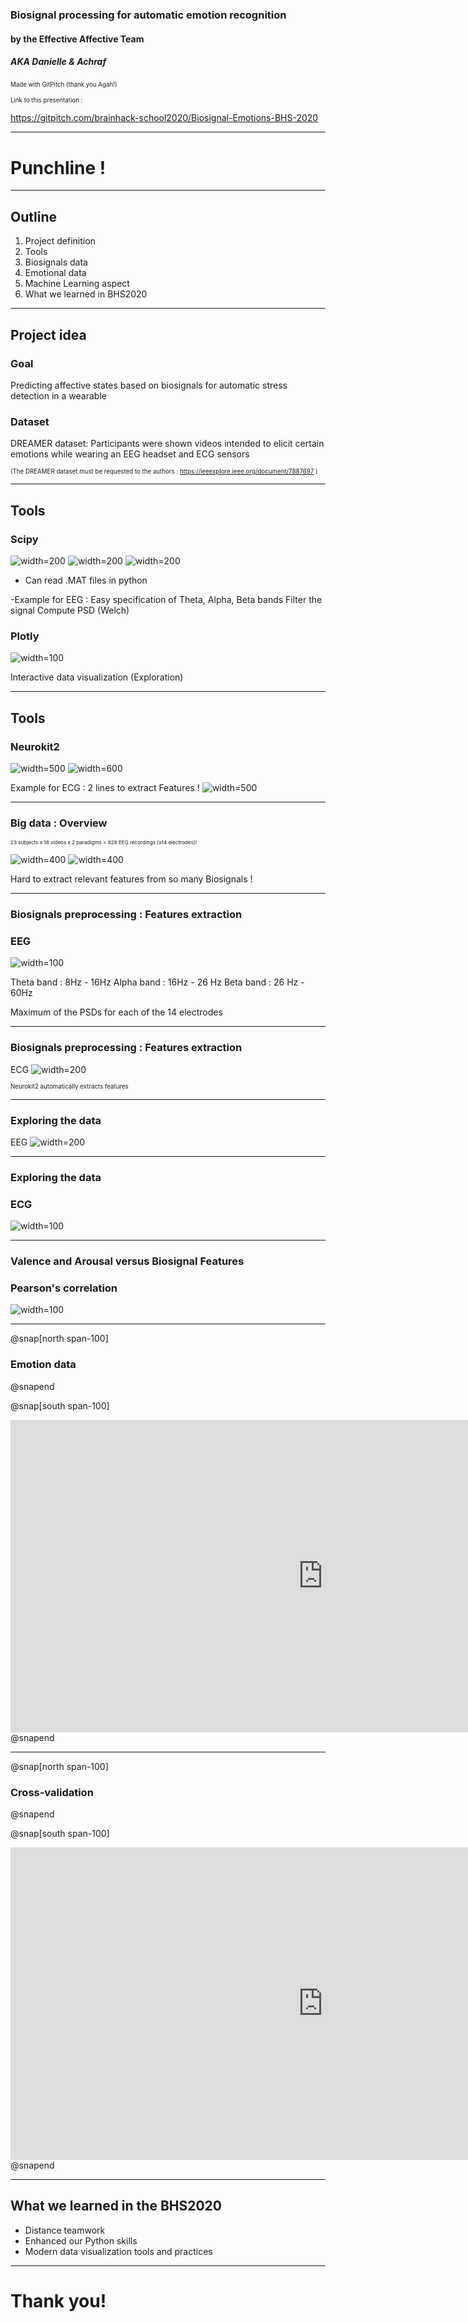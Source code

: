 ### Biosignal processing for automatic emotion recognition

#### by the Effective Affective Team 
##### AKA Danielle & Achraf
<sup><sub>Made with GitPitch (thank you Agah!)</sub></sup>

<sup><sub> Link to this presentation :
  
  https://gitpitch.com/brainhack-school2020/Biosignal-Emotions-BHS-2020 </sub></sup>

---

# Punchline !


---

## Outline 

1. Project definition
2. Tools
3. Biosignals data
4. Emotional data
5. Machine Learning aspect
6. What we learned in BHS2020

---

## Project idea

### Goal 
Predicting affective states based on biosignals for automatic stress detection in a wearable

### Dataset

DREAMER dataset: Participants were shown videos intended to elicit certain emotions while wearing an EEG headset and ECG sensors

<sup><sub> (The DREAMER dataset must be requested to the authors : https://ieeexplore.ieee.org/document/7887697 ) </sub></sup>


---

## Tools
### Scipy
![width=200](images/scipy.png)
![width=200](images/scipy_importexample.png)
![width=200](images/scipy_signalexample.png)
- Can read .MAT files in python

-Example for EEG :
Easy specification of Theta, Alpha, Beta bands
Filter the signal
Compute PSD (Welch)

### Plotly
![width=100](images/plotly.png)

Interactive data visualization (Exploration)

---

## Tools
### Neurokit2
![width=500](images/neurokit2.png)
![width=600](images/neurokit2_importexample.png)

Example for ECG : 2 lines to extract Features !
![width=500](images/neurokit2_ecgdemo.png)

---

### Big data : Overview

<sup><sub><sub>23 subjects x 18 videos x 2 paradigms = 828 EEG recordings (x14 electrodes)!</sub></sub></sup>

![width=400](images/basl.gif)
![width=400](images/stim.gif)

Hard to extract relevant features from so many Biosignals !

---

### Biosignals preprocessing : Features extraction
### EEG
![width=100](images/EEG_features.png)

Theta band : 8Hz - 16Hz
Alpha band : 16Hz - 26 Hz
Beta band   : 26 Hz - 60Hz

Maximum of the PSDs for each of the 14 electrodes

---

### Biosignals preprocessing : Features extraction
ECG
![width=200](images/ECG_features.png)

<sub><sub>Neurokit2 automatically extracts features</sub></sub>

---

### Exploring the data
EEG
![width=200](images/plotly_EEG.gif)

---

### Exploring the data
### ECG
![width=100](images/plotly_ECG.gif)

---
### Valence and Arousal versus Biosignal Features
### Pearson's correlation
![width=100](images/pearson_eeg_ecg.png)

---

@snap[north span-100]
### Emotion data
@snapend

@snap[south span-100]
<iframe src="https://brainhack-school2020.github.io/Biosignal-Emotions-BHS-2020/" width="1000" height="500" frameborder="0" marginwidth="0" marginheight="0"></iframe>
@snapend

---

@snap[north span-100]
### Cross-validation
@snapend

@snap[south span-100]
<iframe src="https://brainhack-school2020.github.io/Biosignal-Emotions-BHS-2020/DREAMER_group_cross_validation.html" width="1000" height="500" frameborder="0" marginwidth="0" marginheight="0"></iframe>
@snapend

---

## What we learned in the BHS2020

- Distance teamwork
- Enhanced our Python skills
- Modern data visualization tools and practices


---

# Thank you!
